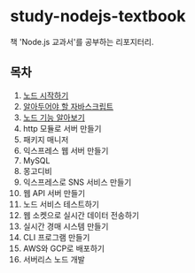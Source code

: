 # study-nodejs-textbook
책 'Node.js 교과서'를 공부하는 리포지터리.

## 목차

1. [노드 시작하기](./docs/01/index.md)
2. [알아두어야 할 자바스크립트](./docs/02/index.md)
3. [노드 기능 알아보기](./docs/03/index.md)
4. http 모듈로 서버 만들기
5. 패키지 매니저
6. 익스프레스 웹 서버 만들기
7. MySQL
8. 몽고디비
9. 익스프레스로 SNS 서비스 만들기
10. 웹 API 서버 만들기
11. 노드 서비스 테스트하기
12. 웹 소켓으로 실시간 데이터 전송하기
13. 실시간 경매 시스템 만들기
14. CLI 프로그램 만들기
15. AWS와 GCP로 배포하기
16. 서버리스 노드 개발
